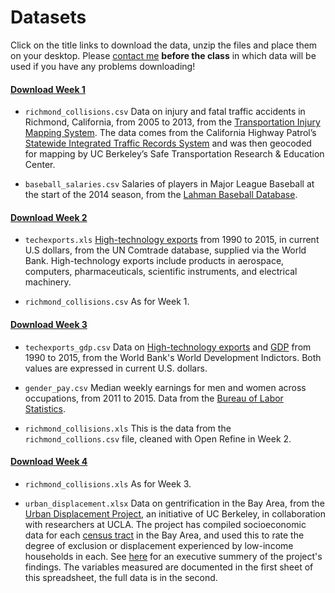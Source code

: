 # Datasets

Click on the title links to download the data, unzip the files and place them on your desktop. Please [contact me](mailto:peter@peteraldhous.com) **before the class** in which data will be used if you have any problems downloading!

#### [Download Week 1](./data/week1.zip)

- `richmond_collisions.csv` Data on injury and fatal traffic accidents in Richmond, California, from 2005 to 2013, from the [Transportation Injury Mapping System](http://tims.berkeley.edu/page.php?page=about). The data comes from the California Highway Patrol’s [Statewide Integrated Traffic Records System](http://iswitrs.chp.ca.gov/Reports/jsp/userLogin.jsp) and was then geocoded for mapping by UC Berkeley’s Safe Transportation Research & Education Center.
 
- `baseball_salaries.csv` Salaries of players in Major League Baseball at the start of the 2014 season, from the [Lahman Baseball Database](http://www.seanlahman.com/baseball-archive/statistics/).

#### [Download Week 2](./data/week2.zip)

- `techexports.xls` [High-technology exports](http://data.worldbank.org/indicator/TX.VAL.TECH.CD) from 1990 to 2015, in current U.S dollars, from the UN Comtrade database, supplied via the World Bank. High-technology exports include products in aerospace, computers, pharmaceuticals, scientific instruments, and electrical machinery.

- `richmond_collisions.csv` As for Week 1.

#### [Download Week 3](./data/week3.zip)

- `techexports_gdp.csv` Data on [High-technology exports](http://data.worldbank.org/indicator/TX.VAL.TECH.CD) and [GDP](http://data.worldbank.org/indicator/NY.GDP.MKTP.CD) from 1990 to 2015, from the World Bank's World Development Indictors. Both values are expressed in current U.S. dollars.

- `gender_pay.csv` Median weekly earnings for men and women across occupations, from 2011 to 2015. Data from the [Bureau of Labor Statistics](http://www.bls.gov/cps/cpsaat39.htm).

- `richmond_collisions.xls` This is the data from the `richmond_collions.csv` file, cleaned with Open Refine in Week 2.

#### [Download Week 4](./data/week4.zip)

- `richmond_collisions.xls` As for Week 3.

- `urban_displacement.xlsx` Data on gentrification in the Bay Area, from the [Urban Displacement Project](http://www.urbandisplacement.org/), an initiative of UC Berkeley, in collaboration with researchers at UCLA. The project has compiled socioeconomic data for each [census tract](https://www.census.gov/geo/reference/gtc/gtc_ct.html) in the Bay Area, and used this to rate the degree of exclusion or displacement experienced by low-income households in each. See [here](http://www.urbandisplacement.org/sites/default/files/images/urban_displacement_project_-_executive_summary.pdf) for an executive summery of the project's findings. The variables measured are documented in the first sheet of this spreadsheet, the full data is in the second.








